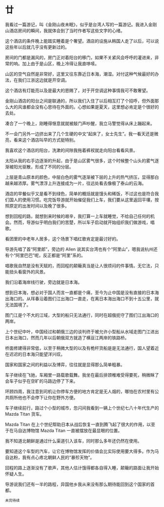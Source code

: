 # 廿

我看过一篇游记，叫《金刚山夜未眠》，似乎是台湾人写的一篇游记。我进入金刚山酒店房间的瞬间，我就体会到了当时作者写这些文字的心绪。


这个酒店的条件晚上能踏实睡着是个奢望。酒店的设施从韩国人走了以后，可以说这些年以后就几乎没有更新过的。



房间的门都是漏风的，房门正对着阳台的移门，如果不关紧风会呼呼的灌进来，非常的响。加上由于是山区，晚上冷得让我直哆嗦。

山区的空气自然是非常好，这里又往东靠近日本海，潮湿。对付这种气候最好的办法，在我们江浙这边就是开空调。

这个酒店有灯能亮以及是最大的恩赐了，对于开空调这种事情我可不敢奢望。

金刚山酒店的阳台之间是联通的，所以我们入住了以后相互打了个招呼，但外面那么大的风谁都会没有心思待在外面的。心想如果是夏天，这里想必肯定是个很好的去处。

凑合了一个晚上，刚睡得惬意就就被敲门声吵醒，我立马警觉得从床上蹦起来。



不一会门另外一边挤出来了几个生硬的中文“起床了，女士先生”。我一看天还是微亮，看来这个酒店叫早的方式挺特别。

我喜欢这个酒店的阳台，洗漱的间隙我拖着裤衩就走向阳台看看风景。



太阳从我的右手边逐渐的升起，由于是山区雾气很多，这个时候整个山头的雾气逐渐被阳光驱散，形成了不同的分层。

上层是青山原本的颜色，中层白色的雾气逐渐被下层的上升的热气挤压，显得那白越来越浓厚。雾气漂浮上升连接成为一片，往远处看去像极了泰山的云海。

酒店的早餐似乎又是看不到绿色，简单的概括就是馒头和稀饭，不过这也是符合我们国人的使用习惯。吃完饭导游就开始催促我们上车，我们要从这里返回平壤，按照原定的出发时间以及晚了很多。

想到回程的路，就想到来时候的艰辛，我打算一上车就睡觉，不给自己任何的机会。然而，导游似乎明白我们的苦楚，所以车子启动就开始组织我们做游戏，唱歌。

看团里的中老年人居多，这个场景下唱红歌肯定是最讨好的。



导游先唱了首“阿里郎”，旁边的 Allen 说其实台湾也有个“阿里山”，嗯我说杭州还有个“阿里巴巴”呢，反正都是“阿里”系的。

唱歌我自然是没有天赋的，而回程的颠簸真当是让人很烦闷的件事情。无它法，只能扭头看窗外的风景。

我们沿着海岸线行驶，旁边就是日本海。



想到日本海，想必对于国人而言一直都是个痛，至今为止中国是没有直接的日本海出海口的。从珲春沿着图们江出海口一直走，在离日本海出海口不到十五公里，就无法国境了。

图门江是个不大的江域，大型的船只无法通行，同时在超俄扼守了图们江出海口的两岸。



上个世纪中叶，中国经过和朝俄三边的谈判终于被允许小型船从水域走图门江进出日本出海口，然而几年以后朝俄双方就造了横亘江两岸的铁路桥。

桥面修建得非常低，以至于稍微大型的以及有桅杆货船是是无法通行，国人望着近在迟迟的日本海只能望洋兴叹。



国家和国家之间的利益以及博弈，往往就是显得那么简单粗暴。

车子继续在飞驰，车厢里一路载歌载舞。我坐在最后排颈椎难受得要死，稍微眯了会车子似乎在空旷的马路边停了下来。

环顾四周，我注意到司机让你停车方便的地方肯定是无人烟的，哪怕在农村里有公共厕所他也不会停下让你在野外方便。

车子继续前行，路过个小型的城市，忽闪间我看到一辆上个世纪七八十年代生产的 Mazda Titan 货车。



Mazda Titan 在上个世纪帮助日本从战后恢复一直到腾飞起了很大的作用，以至于在马自达博物馆 Mazda Titan 一直被摆放在最显眼的位置。

我不知道北朝鲜是通过什么渠道引入该车，同时那么多年还仍然在使用。



要知道这个车型的汽车，让它在博物馆发挥的价值会比实际使用要大得多。作为马自达粉，我有点心疼北朝鲜人民的“暴殄天物”。

回程的路上逐渐没有了歌声，其他人估计饿得都各自得入睡，颠簸的路面让我开始怀疑人生。



导游说我们还有一半的路程，异国他乡我从来没有那么期待能回到这个国家的首都。

`未完待续`
